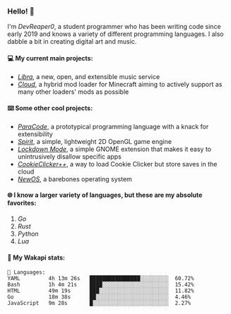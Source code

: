 ### Hello! 👋

I'm _DevReaper0_, a student programmer who has been writing code since early 2019 and knows a variety of different programming languages. I also dabble a bit in creating digital art and music.

#### 💻 My current main projects:

-   _[Libra](https://github.com/LibraMusic)_, a new, open, and extensible music service
-   _[Cloud](https://github.com/CloudLoaderMC/CloudLoader)_, a hybrid mod loader for Minecraft aiming to actively support as many other loaders' mods as possible

#### ⌨️ Some other cool projects:

-   _[ParaCode](https://github.com/ParaCodeLang/ParaCode)_, a prototypical programming language with a knack for extensibility
-   _[Spirit](https://gitlab.com/DevReaper0/SpiritEngine)_, a simple, lightweight 2D OpenGL game engine
-   _[Lockdown Mode](https://github.com/DevReaper0/GNOME-LockdownMode)_, a simple GNOME extension that makes it easy to unintrusively disallow specific apps
-   _[CookieClicker++](https://github.com/DevReaper0/CookieClickerPlusPlus)_, a way to load Cookie Clicker but store saves in the cloud
-   _[NewOS](https://github.com/DevReaper0/NewOS)_, a barebones operating system

#### 🌐 I know a larger variety of languages, but these are my absolute favorites:

1. _Go_
2. _Rust_
3. _Python_
4. _Lua_

#### 📡 My Wakapi stats:

```text
💾 Languages:
YAML         4h 13m 26s   ████████████████░░░░░░░░░  60.72%
Bash         1h 4m 21s    ████░░░░░░░░░░░░░░░░░░░░░  15.42%
HTML         49m 19s      ███░░░░░░░░░░░░░░░░░░░░░░  11.82%
Go           18m 38s      ██░░░░░░░░░░░░░░░░░░░░░░░  4.46%
JavaScript   9m 28s       █░░░░░░░░░░░░░░░░░░░░░░░░  2.27%
```
